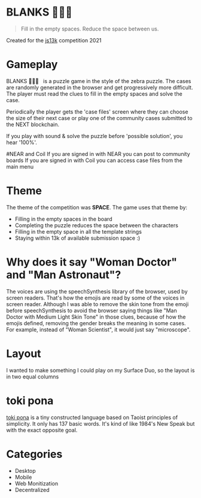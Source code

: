 # BLANKS 🕵🏻‍♂️
> Fill in the empty spaces.
> Reduce the space between us.

Created for the [js13k](https://js13kgames.com/) competition 2021

# Gameplay
BLANKS 🕵🏻‍♂️  &nbsp; is a puzzle game in the style of the zebra puzzle.  The cases are randomly generated in the browser and get progressively more difficult. The player must read the clues to fill in the empty spaces and solve the case.

Periodically the player gets the 'case files' screen where they can choose the size of their next case or play one of the community cases submitted to the NEXT blockchain.

If you play with sound & solve the puzzle before 'possible solution', you hear '100%'.

#NEAR and Coil
If you are signed in with NEAR you can post to community boards
If you are signed in with Coil you can access case files from the main menu

# Theme
The theme of the competition was **SPACE**.
The game uses that theme by:
* Filling in the empty spaces in the board
* Completing the puzzle reduces the space between the characters
* Filling in the empty space in all the template strings
* Staying within 13k of available submission space :)

# Why does it say "Woman Doctor" and "Man Astronaut"?
The voices are using the speechSynthesis library of the browser, used by screen readers. That's how the emojis are read by some of the voices in screen reader. Although I was able to remove the skin tone from the emoji before speechSynthesis to avoid the browser saying things like "Man Doctor with Medium Light Skin Tone" in those clues, because of how the emojis defined, removing the gender breaks the meaning in some cases.  For example, instead of "Woman Scientist", it would just say "microscope".

# Layout
I wanted to make something I could play on my Surface Duo, so the layout is in two equal columns

# toki pona
[toki pona](https://en.wikipedia.org/wiki/Toki_Pona) is a tiny constructed language based on Taoist principles of simplicity. It only has 137 basic words.  It's kind of like 1984's New Speak but with the exact opposite goal.

# Categories
* Desktop
* Mobile
* Web Monitization
* Decentralized
